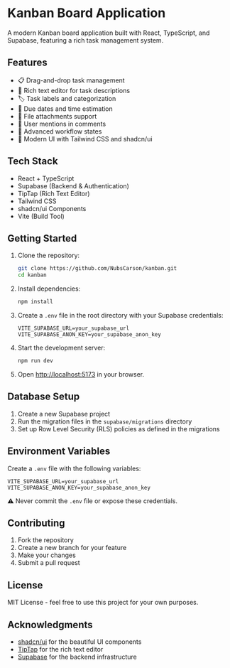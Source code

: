 # Kanban Board Application

A modern Kanban board application built with React, TypeScript, and Supabase, featuring a rich task management system.

## Features

- 📋 Drag-and-drop task management
- 📝 Rich text editor for task descriptions
- 🏷️ Task labels and categorization
- 📅 Due dates and time estimation
- 📎 File attachments support
- 👥 User mentions in comments
- 🔄 Advanced workflow states
- 🎨 Modern UI with Tailwind CSS and shadcn/ui

## Tech Stack

- React + TypeScript
- Supabase (Backend & Authentication)
- TipTap (Rich Text Editor)
- Tailwind CSS
- shadcn/ui Components
- Vite (Build Tool)

## Getting Started

1. Clone the repository:
   ```bash
   git clone https://github.com/NubsCarson/kanban.git
   cd kanban
   ```

2. Install dependencies:
   ```bash
   npm install
   ```

3. Create a `.env` file in the root directory with your Supabase credentials:
   ```env
   VITE_SUPABASE_URL=your_supabase_url
   VITE_SUPABASE_ANON_KEY=your_supabase_anon_key
   ```

4. Start the development server:
   ```bash
   npm run dev
   ```

5. Open [http://localhost:5173](http://localhost:5173) in your browser.

## Database Setup

1. Create a new Supabase project
2. Run the migration files in the `supabase/migrations` directory
3. Set up Row Level Security (RLS) policies as defined in the migrations

## Environment Variables

Create a `.env` file with the following variables:

```env
VITE_SUPABASE_URL=your_supabase_url
VITE_SUPABASE_ANON_KEY=your_supabase_anon_key
```

⚠️ Never commit the `.env` file or expose these credentials.

## Contributing

1. Fork the repository
2. Create a new branch for your feature
3. Make your changes
4. Submit a pull request

## License

MIT License - feel free to use this project for your own purposes.

## Acknowledgments

- [shadcn/ui](https://ui.shadcn.com/) for the beautiful UI components
- [TipTap](https://tiptap.dev/) for the rich text editor
- [Supabase](https://supabase.io/) for the backend infrastructure 